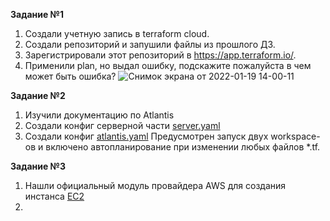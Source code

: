 **Задание №1**    
1. Создали учетную запись в terraform cloud.   
2. Создали репозиторий и запушили файлы из прошлого ДЗ.   
3. Зарегистрировали этот репозиторий в https://app.terraform.io/.
4. Применили plan, но выдал ошибку, подскажите пожалуйста в чем может быть ошибка?
   ![Снимок экрана от 2022-01-19 14-00-11](https://user-images.githubusercontent.com/87299405/150108194-f1a7562f-5ede-43e7-99ba-3f8b628e4303.png)   
   
**Задание №2**    
1. Изучили документацию по Atlantis  
2. Создали конфиг серверной части [server.yaml](https://github.com/FanisIbragimov/devops-netology/blob/main/server.yaml)   
3. Создали конфиг [atlantis.yaml](https://github.com/FanisIbragimov/devops-netology/blob/main/atlantis.yaml)
Предусмотрен запуск двух workspace-ов и включено автопланирование при изменении любых файлов *.tf.  
   
**Задание №3**    
1. Нашли официальный модуль провайдера AWS для создания инстанса [EC2](https://registry.terraform.io/modules/terraform-aws-modules/ec2-instance/aws/latest)  
2. 
